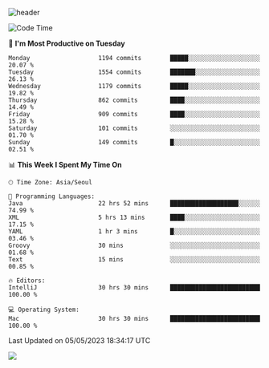 ![header](https://capsule-render.vercel.app/api?type=Egg&color=timeAuto&height=300&section=header&text=PoPo&fontSize=90&animation=fadeIn)

  <!--START_SECTION:waka-->
![Code Time](http://img.shields.io/badge/Code%20Time-754%20hrs%2013%20mins-blue)

📅 **I'm Most Productive on Tuesday** 

```text
Monday                   1194 commits        █████░░░░░░░░░░░░░░░░░░░░   20.07 % 
Tuesday                  1554 commits        ███████░░░░░░░░░░░░░░░░░░   26.13 % 
Wednesday                1179 commits        █████░░░░░░░░░░░░░░░░░░░░   19.82 % 
Thursday                 862 commits         ████░░░░░░░░░░░░░░░░░░░░░   14.49 % 
Friday                   909 commits         ████░░░░░░░░░░░░░░░░░░░░░   15.28 % 
Saturday                 101 commits         ░░░░░░░░░░░░░░░░░░░░░░░░░   01.70 % 
Sunday                   149 commits         █░░░░░░░░░░░░░░░░░░░░░░░░   02.51 % 
```


📊 **This Week I Spent My Time On** 

```text
🕑︎ Time Zone: Asia/Seoul

💬 Programming Languages: 
Java                     22 hrs 52 mins      ███████████████████░░░░░░   74.99 % 
XML                      5 hrs 13 mins       ████░░░░░░░░░░░░░░░░░░░░░   17.15 % 
YAML                     1 hr 3 mins         █░░░░░░░░░░░░░░░░░░░░░░░░   03.46 % 
Groovy                   30 mins             ░░░░░░░░░░░░░░░░░░░░░░░░░   01.68 % 
Text                     15 mins             ░░░░░░░░░░░░░░░░░░░░░░░░░   00.85 % 

🔥 Editors: 
IntelliJ                 30 hrs 30 mins      █████████████████████████   100.00 % 

💻 Operating System: 
Mac                      30 hrs 30 mins      █████████████████████████   100.00 % 
```


 Last Updated on 05/05/2023 18:34:17 UTC
<!--END_SECTION:waka-->



<img src="https://capsule-render.vercel.app/api?type=Egg&color=timeAuto&height=300&section=footer&text=PoPo&fontSize=90&animation=fadeIn&reversal=true" />
